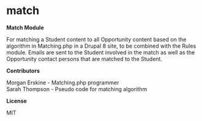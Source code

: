# match
<b>Match Module</b>

For matching a Student content to all Opportunity content based on the algorithm in Matching.php in a Drupal 8 site, to be combined with the Rules module.
Emails are sent to the Student involved in the match as well as the Opportunity contact persons that are matched to the Student.

<b>Contributors</b>

Morgan Erskine - Matching.php programmer
<br>
Sarah Thompson - Pseudo code for matching algorithm

<b>License</b>

MIT
